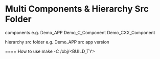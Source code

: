 Multi Components & Hierarchy Src Folder
====
components e.g.
  Demo_APP
  Demo_C_Component
  Demo_CXX_Component
  
  
hierarchy src folder e.g.
  Demo_APP
    src
      app
        version



====
How to use
make -C <COMPONENT>/obj/<BUILD_TY>
